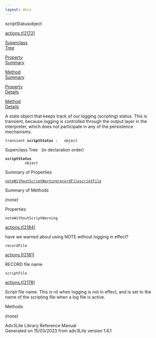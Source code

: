 ```yaml
---
layout: docs
---
```

<span class="title">scriptStatus</span><span class="type">object</span>

[actions.t](../file/actions.t.html)\[[2172](../source/actions.t.html#2172)\]

[Superclass  
Tree](#_SuperClassTree_)

[Property  
Summary](#_PropSummary_)

[Method  
Summary](#_MethodSummary_)

[Property  
Details](#_Properties_)

[Method  
Details](#_Methods_)



A state object that keeps track of our logging (scripting) status. This
is transient, because logging is controlled through the output layer in
the interpreter, which does not participate in any of the persistence
mechanisms.

`transient `**`scriptStatus`**` :   object`



<span id="_SuperClassTree_"></span>



<span class="hdln">Superclass Tree</span>   (in declaration order)



**`scriptStatus`**  
`         object`  
<span id="_PropSummary_"></span>



<span class="hdln">Summary of Properties</span>  



[`noteWithoutScriptWarning`](#noteWithoutScriptWarning)[`recordFile`](#recordFile)[`scriptFile`](#scriptFile)

<span id="_MethodSummary_"></span>



<span class="hdln">Summary of Methods</span>  





*(none)* <span id="_Properties_"></span>



<span class="hdln">Properties</span>  



<span id="noteWithoutScriptWarning"></span>

`noteWithoutScriptWarning`

[actions.t](../file/actions.t.html)\[[2184](../source/actions.t.html#2184)\]



have we warned about using NOTE without logging in effect?



<span id="recordFile"></span>

`recordFile`

[actions.t](../file/actions.t.html)\[[2181](../source/actions.t.html#2181)\]



RECORD file name



<span id="scriptFile"></span>

`scriptFile`

[actions.t](../file/actions.t.html)\[[2178](../source/actions.t.html#2178)\]



Script file name. This is nil when logging is not in effect, and is set
to the name of the scripting file when a log file is active.



<span id="_Methods_"></span>



<span class="hdln">Methods</span>  



*(none)*



Adv3Lite Library Reference Manual  
Generated on 15/03/2023 from adv3Lite version 1.6.1


